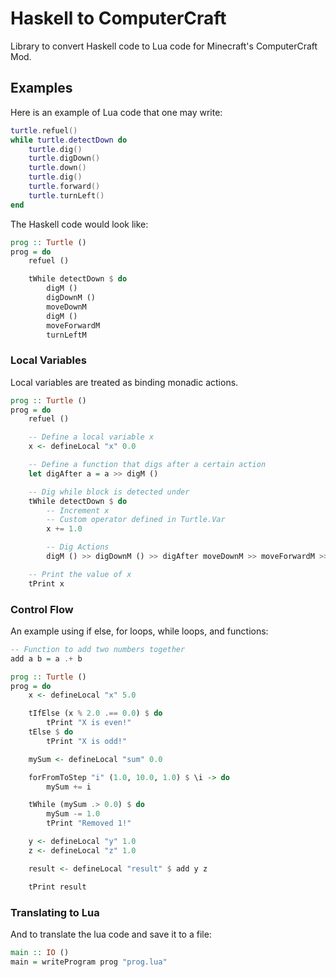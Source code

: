 # Haskell to ComputerCraft

Library to convert Haskell code to Lua code for Minecraft's ComputerCraft Mod.

## Examples

Here is an example of Lua code that one may write:

```lua
turtle.refuel()
while turtle.detectDown do 
    turtle.dig()
    turtle.digDown()
    turtle.down()
    turtle.dig()
    turtle.forward()
    turtle.turnLeft()
end
```

The Haskell code would look like:

```haskell
prog :: Turtle ()
prog = do 
    refuel ()

    tWhile detectDown $ do 
        digM ()
        digDownM () 
        moveDownM 
        digM () 
        moveForwardM
        turnLeftM
```

### Local Variables

Local variables are treated as binding monadic actions.

```haskell
prog :: Turtle ()
prog = do 
    refuel () 

    -- Define a local variable x
    x <- defineLocal "x" 0.0

    -- Define a function that digs after a certain action
    let digAfter a = a >> digM ()

    -- Dig while block is detected under
    tWhile detectDown $ do 
        -- Increment x
        -- Custom operator defined in Turtle.Var
        x += 1.0

        -- Dig Actions
        digM () >> digDownM () >> digAfter moveDownM >> moveForwardM >> turnLeftM

    -- Print the value of x
    tPrint x
```

### Control Flow

An example using if else, for loops, while loops, and functions:

```haskell 
-- Function to add two numbers together
add a b = a .+ b

prog :: Turtle ()
prog = do 
    x <- defineLocal "x" 5.0

    tIfElse (x % 2.0 .== 0.0) $ do 
        tPrint "X is even!"
    tElse $ do 
        tPrint "X is odd!"

    mySum <- defineLocal "sum" 0.0

    forFromToStep "i" (1.0, 10.0, 1.0) $ \i -> do 
        mySum += i

    tWhile (mySum .> 0.0) $ do 
        mySum -= 1.0
        tPrint "Removed 1!"

    y <- defineLocal "y" 1.0 
    z <- defineLocal "z" 1.0

    result <- defineLocal "result" $ add y z

    tPrint result
```

### Translating to Lua

And to translate the lua code and save it to a file:

```haskell
main :: IO ()
main = writeProgram prog "prog.lua"
```
